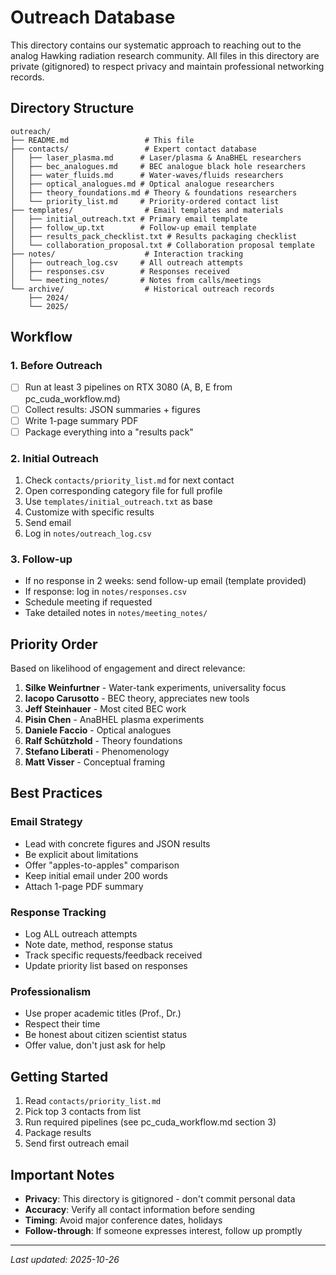 # Outreach Database

This directory contains our systematic approach to reaching out to the analog Hawking radiation research community. All files in this directory are private (gitignored) to respect privacy and maintain professional networking records.

## Directory Structure

```
outreach/
├── README.md                 # This file
├── contacts/                 # Expert contact database
│   ├── laser_plasma.md      # Laser/plasma & AnaBHEL researchers
│   ├── bec_analogues.md     # BEC analogue black hole researchers
│   ├── water_fluids.md      # Water-waves/fluids researchers
│   ├── optical_analogues.md # Optical analogue researchers
│   ├── theory_foundations.md # Theory & foundations researchers
│   └── priority_list.md     # Priority-ordered contact list
├── templates/                # Email templates and materials
│   ├── initial_outreach.txt # Primary email template
│   ├── follow_up.txt        # Follow-up email template
│   ├── results_pack_checklist.txt # Results packaging checklist
│   └── collaboration_proposal.txt # Collaboration proposal template
├── notes/                    # Interaction tracking
│   ├── outreach_log.csv     # All outreach attempts
│   ├── responses.csv        # Responses received
│   └── meeting_notes/       # Notes from calls/meetings
└── archive/                  # Historical outreach records
    ├── 2024/
    └── 2025/
```

## Workflow

### 1. Before Outreach
- [ ] Run at least 3 pipelines on RTX 3080 (A, B, E from pc_cuda_workflow.md)
- [ ] Collect results: JSON summaries + figures
- [ ] Write 1-page summary PDF
- [ ] Package everything into a "results pack"

### 2. Initial Outreach
1. Check `contacts/priority_list.md` for next contact
2. Open corresponding category file for full profile
3. Use `templates/initial_outreach.txt` as base
4. Customize with specific results
5. Send email
6. Log in `notes/outreach_log.csv`

### 3. Follow-up
- If no response in 2 weeks: send follow-up email (template provided)
- If response: log in `notes/responses.csv`
- Schedule meeting if requested
- Take detailed notes in `notes/meeting_notes/`

## Priority Order

Based on likelihood of engagement and direct relevance:

1. **Silke Weinfurtner** - Water-tank experiments, universality focus
2. **Iacopo Carusotto** - BEC theory, appreciates new tools
3. **Jeff Steinhauer** - Most cited BEC work
4. **Pisin Chen** - AnaBHEL plasma experiments
5. **Daniele Faccio** - Optical analogues
6. **Ralf Schützhold** - Theory foundations
7. **Stefano Liberati** - Phenomenology
8. **Matt Visser** - Conceptual framing

## Best Practices

### Email Strategy
- Lead with concrete figures and JSON results
- Be explicit about limitations
- Offer "apples-to-apples" comparison
- Keep initial email under 200 words
- Attach 1-page PDF summary

### Response Tracking
- Log ALL outreach attempts
- Note date, method, response status
- Track specific requests/feedback received
- Update priority list based on responses

### Professionalism
- Use proper academic titles (Prof., Dr.)
- Respect their time
- Be honest about citizen scientist status
- Offer value, don't just ask for help

## Getting Started

1. Read `contacts/priority_list.md`
2. Pick top 3 contacts from list
3. Run required pipelines (see pc_cuda_workflow.md section 3)
4. Package results
5. Send first outreach email

## Important Notes

- **Privacy**: This directory is gitignored - don't commit personal data
- **Accuracy**: Verify all contact information before sending
- **Timing**: Avoid major conference dates, holidays
- **Follow-through**: If someone expresses interest, follow up promptly

---

*Last updated: 2025-10-26*